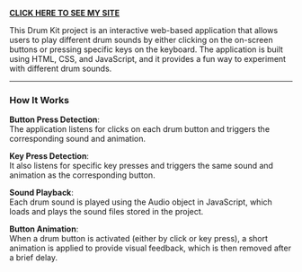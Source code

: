 
**[CLICK HERE TO SEE MY SITE](https://github.com/s-ankita18/Drum-Kit.git)**

This Drum Kit project is an interactive web-based application that allows users to play different drum sounds by either clicking on the on-screen buttons or pressing specific keys on the keyboard. The application is built using HTML, CSS, and JavaScript, and it provides a fun way to experiment with different drum sounds.

---

### How It Works

**Button Press Detection**:  
The application listens for clicks on each drum button and triggers the corresponding sound and animation. 

**Key Press Detection**:  
It also listens for specific key presses and triggers the same sound and animation as the corresponding button.

**Sound Playback**:  
Each drum sound is played using the Audio object in JavaScript, which loads and plays the sound files stored in the project.  

**Button Animation**:  
When a drum button is activated (either by click or key press), a short animation is applied to provide visual feedback, which is then removed after a brief delay.
